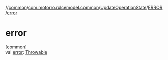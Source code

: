 //[common](../../../../index.md)/[com.motorro.rxlcemodel.common](../../index.md)/[UpdateOperationState](../index.md)/[ERROR](index.md)/[error](error.md)

# error

[common]\
val [error](error.md): [Throwable](https://kotlinlang.org/api/latest/jvm/stdlib/kotlin/-throwable/index.html)
